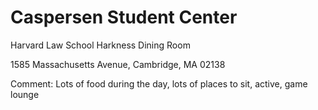 # Caspersen Student Center
Harvard Law School Harkness Dining Room

1585 Massachusetts Avenue, Cambridge, MA 02138

Comment: Lots of food during the day, lots of places to sit, active, game lounge